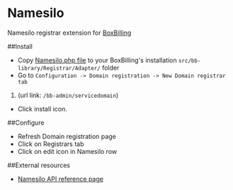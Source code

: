 # Namesilo
Namesilo registrar extension for [BoxBilling](https://github.com/boxbilling/boxbilling)

##Install
* Copy [Namesilo.php file](https://github.com/vaidas-lungis/Namesilo/blob/master/Namesilo.php) to your BoxBilling's installation `src/bb-library/Registrar/Adapter/` folder
* Go to `Configuration -> Domain registration -> New Domain registrar tab` 
 1. (url link: `/bb-admin/servicedomain`) 
* Click install icon.

##Configure
* Refresh Domain registration page
* Click on Registrars tab
* Click on edit icon in Namesilo row

##External resources
* [Namesilo API reference page](https://www.namesilo.com/api_reference.php)
